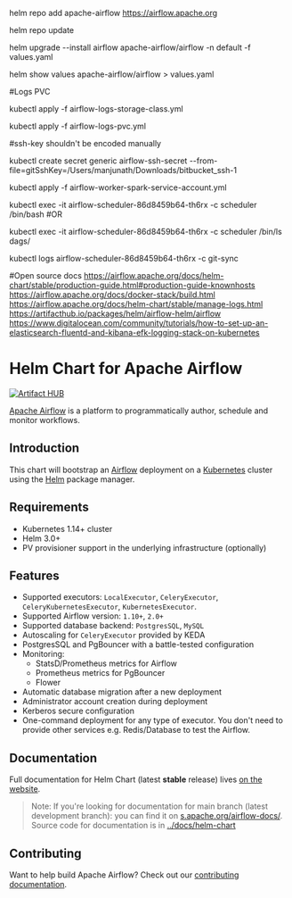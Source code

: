 helm repo add apache-airflow https://airflow.apache.org

helm repo update

helm upgrade --install airflow apache-airflow/airflow -n default -f values.yaml

helm show values apache-airflow/airflow > values.yaml

#Logs PVC

kubectl apply -f  airflow-logs-storage-class.yml 

kubectl apply -f airflow-logs-pvc.yml

#ssh-key shouldn't be encoded manually

kubectl create secret generic airflow-ssh-secret --from-file=gitSshKey=/Users/manjunath/Downloads/bitbucket_ssh-1

kubectl apply -f airflow-worker-spark-service-account.yml 

kubectl exec -it airflow-scheduler-86d8459b64-th6rx -c scheduler /bin/bash #OR

kubectl exec -it airflow-scheduler-86d8459b64-th6rx -c scheduler /bin/ls  dags/

kubectl logs airflow-scheduler-86d8459b64-th6rx -c git-sync



#Open source docs
https://airflow.apache.org/docs/helm-chart/stable/production-guide.html#production-guide-knownhosts
https://airflow.apache.org/docs/docker-stack/build.html
https://airflow.apache.org/docs/helm-chart/stable/manage-logs.html
https://artifacthub.io/packages/helm/airflow-helm/airflow
https://www.digitalocean.com/community/tutorials/how-to-set-up-an-elasticsearch-fluentd-and-kibana-efk-logging-stack-on-kubernetes
<!--
 Licensed to the Apache Software Foundation (ASF) under one
 or more contributor license agreements.  See the NOTICE file
 distributed with this work for additional information
 regarding copyright ownership.  The ASF licenses this file
 to you under the Apache License, Version 2.0 (the
 "License"); you may not use this file except in compliance
 with the License.  You may obtain a copy of the License at

   http://www.apache.org/licenses/LICENSE-2.0

 Unless required by applicable law or agreed to in writing,
 software distributed under the License is distributed on an
 "AS IS" BASIS, WITHOUT WARRANTIES OR CONDITIONS OF ANY
 KIND, either express or implied.  See the License for the
 specific language governing permissions and limitations
 under the License.
 -->

# Helm Chart for Apache Airflow

[![Artifact HUB](https://img.shields.io/endpoint?url=https://artifacthub.io/badge/repository/apache-airflow)](https://artifacthub.io/packages/search?repo=apache-airflow)

[Apache Airflow](https://airflow.apache.org/) is a platform to programmatically author, schedule and monitor workflows.

## Introduction

This chart will bootstrap an [Airflow](https://airflow.apache.org) deployment on a [Kubernetes](http://kubernetes.io)
cluster using the [Helm](https://helm.sh) package manager.

## Requirements

- Kubernetes 1.14+ cluster
- Helm 3.0+
- PV provisioner support in the underlying infrastructure (optionally)

## Features

* Supported executors: ``LocalExecutor``, ``CeleryExecutor``, ``CeleryKubernetesExecutor``, ``KubernetesExecutor``.
* Supported Airflow version: ``1.10+``, ``2.0+``
* Supported database backend: ``PostgresSQL``, ``MySQL``
* Autoscaling for ``CeleryExecutor`` provided by KEDA
* PostgresSQL and PgBouncer with a battle-tested configuration
* Monitoring:
   * StatsD/Prometheus metrics for Airflow
   * Prometheus metrics for PgBouncer
   * Flower
* Automatic database migration after a new deployment
* Administrator account creation during deployment
* Kerberos secure configuration
* One-command deployment for any type of executor. You don't need to provide other services e.g. Redis/Database to test the Airflow.

## Documentation

Full documentation for Helm Chart (latest **stable** release) lives [on the website](https://airflow.apache.org/docs/helm-chart/).

> Note: If you're looking for documentation for main branch (latest development branch): you can find it on [s.apache.org/airflow-docs/](http://apache-airflow-docs.s3-website.eu-central-1.amazonaws.com/docs/helm-chart/latest/index.html).
> Source code for documentation is in [../docs/helm-chart](https://github.com/apache/airflow/tree/main/docs/helm-chart)
>

## Contributing

Want to help build Apache Airflow? Check out our [contributing documentation](https://github.com/apache/airflow/blob/main/CONTRIBUTING.rst).
